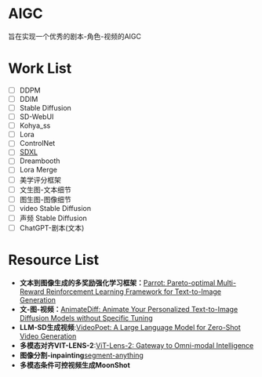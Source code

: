 # AIGC
旨在实现一个优秀的剧本-角色-视频的AIGC


# Work List
- [ ] DDPM
- [ ] DDIM
- [ ] Stable Diffusion
- [ ] SD-WebUI
- [ ] Kohya_ss
- [ ] Lora
- [ ] ControlNet
- [ ] [SDXL](https://github.com/lllyasviel/Fooocus.git)
- [ ] Dreambooth
- [ ] Lora Merge
- [ ] 美学评分框架
- [ ] 文生图-文本细节
- [ ] 图生图-图像细节
- [ ] video Stable Diffusion
- [ ] 声频 Stable Diffusion
- [ ] ChatGPT-剧本(文本)

# Resource List
- **文本到图像生成的多奖励强化学习框架：**[Parrot: Pareto-optimal Multi-Reward Reinforcement Learning Framework for Text-to-Image Generation](https://arxiv.org/abs/2401.05675)
- **文-图-视频：**[AnimateDiff: Animate Your Personalized Text-to-Image Diffusion Models without Specific Tuning](https://github.com/MooreThreads/Moore-AnimateAnyone.git)
- **LLM-SD生成视频**:[VideoPoet: A Large Language Model for Zero-Shot Video Generation]()
- **多模态对齐VIT-LENS-2**:[ViT-Lens-2: Gateway to Omni-modal Intelligence](https://github.com/TencentARC/ViT-Lens.git)
- **图像分割-inpainting**[segment-anything](https://github.com/facebookresearch/segment-anything)
- **多模态条件可控视频生成MoonShot**

      
